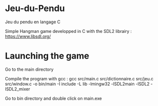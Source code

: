 # Jeu-du-Pendu
Jeu du pendu en langage C

Simple Hangman game developped in C with the SDL2 librairy : https://www.libsdl.org/

# Launching the game

Go to the main directory

Compile the program with gcc : gcc src/main.c src/dictionnaire.c src/jeu.c src/window.c -o bin/main -I include -L lib -lmingw32 -lSDL2main -lSDL2 -lSDL2_mixer

Go to bin directory and double click on main.exe
